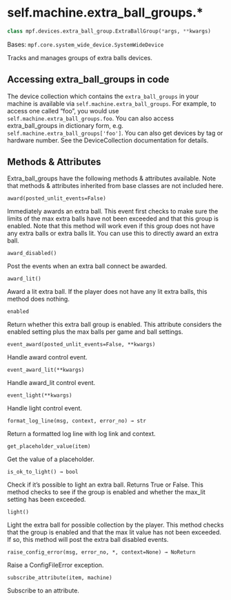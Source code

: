 
# self.machine.extra_ball_groups.*

``` python
class mpf.devices.extra_ball_group.ExtraBallGroup(*args, **kwargs)
```

Bases: `mpf.core.system_wide_device.SystemWideDevice`

Tracks and manages groups of extra balls devices.

## Accessing extra_ball_groups in code

The device collection which contains the `extra_ball_groups` in your machine is available via `self.machine.extra_ball_groups`. For example, to access one called “foo”, you would use `self.machine.extra_ball_groups.foo`. You can also access extra_ball_groups in dictionary form, e.g. `self.machine.extra_ball_groups['foo']`. You can also get devices by tag or hardware number. See the DeviceCollection documentation for details.

## Methods & Attributes

Extra_ball_groups have the following methods & attributes available. Note that methods & attributes inherited from base classes are not included here.

`award(posted_unlit_events=False)`

Immediately awards an extra ball. This event first checks to make sure the limits of the max extra balls have not been exceeded and that this group is enabled. Note that this method will work even if this group does not have any extra balls or extra balls lit. You can use this to directly award an extra ball.

`award_disabled()`

Post the events when an extra ball connect be awarded.

`award_lit()`

Award a lit extra ball. If the player does not have any lit extra balls, this method does nothing.

`enabled`

Return whether this extra ball group is enabled. This attribute considers the enabled setting plus the max balls per game and ball settings.

`event_award(posted_unlit_events=False, **kwargs)`

Handle award control event.

`event_award_lit(**kwargs)`

Handle award_lit control event.

`event_light(**kwargs)`

Handle light control event.

`format_log_line(msg, context, error_no) → str`

Return a formatted log line with log link and context.

`get_placeholder_value(item)`

Get the value of a placeholder.

`is_ok_to_light() → bool`

Check if it’s possible to light an extra ball. Returns True or False. This method checks to see if the group is enabled and whether the max_lit setting has been exceeded.

`light()`

Light the extra ball for possible collection by the player. This method checks that the group is enabled and that the max lit value has not been exceeded. If so, this method will post the extra ball disabled events.

`raise_config_error(msg, error_no, *, context=None) → NoReturn`

Raise a ConfigFileError exception.

`subscribe_attribute(item, machine)`

Subscribe to an attribute.
